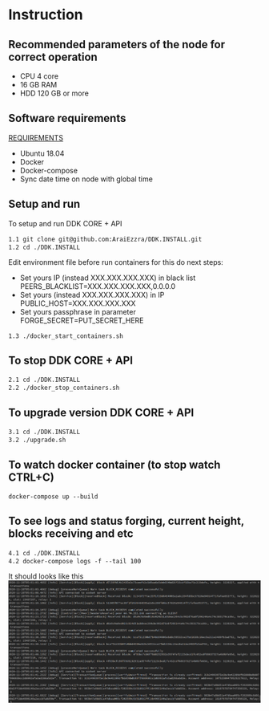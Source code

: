 # Instruction

## Recommended parameters of the node for correct operation

- CPU 4 core
- 16 GB RAM
- HDD 120 GB or more

## Software requirements
   [REQUIREMENTS](requirements.md#)

- Ubuntu 18.04
- Docker
- Docker-compose
- Sync date time on node with global time

## Setup and run

To setup and run DDK CORE + API

```text
1.1 git clone git@github.com:AraiEzzra/DDK.INSTALL.git
1.2 cd ./DDK.INSTALL
```

Edit environment file before run containers for this do next steps:

- Set yours IP (instead XXX.XXX.XXX.XXX) in black list PEERS_BLACKLIST=XXX.XXX.XXX.XXX,0.0.0.0
- Set yours (instead XXX.XXX.XXX.XXX) in IP PUBLIC_HOST=XXX.XXX.XXX.XXX
- Set yours passphrase in parameter FORGE_SECRET=PUT_SECRET_HERE

```text
1.3 ./docker_start_containers.sh
```

## To stop DDK CORE + API

```text
2.1 cd ./DDK.INSTALL
2.2 ./docker_stop_containers.sh
```

## To upgrade version DDK CORE + API

```text
3.1 cd ./DDK.INSTALL
3.2 ./upgrade.sh
```

## To watch docker container (to stop watch CTRL+C)

```text
docker-compose up --build
```
## To see logs and status forging, current height, blocks receiving and etc

```text
4.1 cd ./DDK.INSTALL
4.2 docker-compose logs -f --tail 100
```
It should looks like this
![Image of ddkforging](https://github.com/zahedaziz/DDK.INSTALL/blob/master/forging%20status.png)

